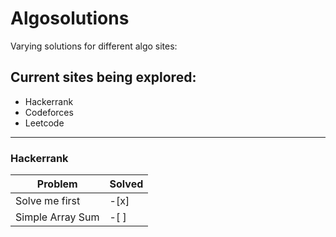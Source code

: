# Algosolutions
Varying solutions for different algo sites:

## Current sites being explored:
* Hackerrank
* Codeforces
* Leetcode

***

### Hackerrank
Problem | Solved
--------|--------
Solve me first  | -[x]
Simple Array Sum | -[ ]
